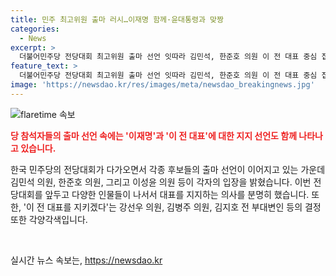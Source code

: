 ```yaml
---
title: 민주 최고위원 출마 러시…이재명 함께·윤대통령과 맞짱
categories:
  - News
excerpt: >
  더불어민주당 전당대회 최고위원 출마 선언 잇따라 김민석, 한준호 의원 이 전 대표 중심 집권 준비 선언, 초선 이성윤 윤대통령과 맞짱뜨겠다 등 연임 수순에 이 전 대표도 출마 검토 중. #민주 #전당대회 #출마
feature_text: >
  더불어민주당 전당대회 최고위원 출마 선언 잇따라 김민석, 한준호 의원 이 전 대표 중심 집권 준비 선언, 초선 이성윤 윤대통령과 맞짱뜨겠다 등 연임 수순에 이 전 대표도 출마 검토 중. #민주 #전당대회 #출마
image: 'https://newsdao.kr/res/images/meta/newsdao_breakingnews.jpg'
---
```


<p><img src="https://newsdao.kr/res/images/meta/newsdao_breakingnews.jpg" alt="flaretime 속보" /></p>

<p><b><span style="color: #ee2323;">당 참석자들의 출마 선언 속에는 '이재명'과 '이 전 대표'에 대한 지지 선언도 함께 나타나고 있습니다.</span></b></p>

<p>한국 민주당의 전당대회가 다가오면서 각종 후보들의 출마 선언이 이어지고 있는 가운데 김민석 의원, 한준호 의원, 그리고 이성윤 의원 등이 각자의 입장을 밝혔습니다. 이번 전당대회를 앞두고 다양한 인물들이 나서서 대표를 지지하는 의사를 분명히 했습니다. 또한, '이 전 대표를 지키겠다'는 강선우 의원, 김병주 의원, 김지호 전 부대변인 등의 결정 또한 각양각색입니다.</p>

<p data-ke-size="size16">&nbsp;</p>
실시간 뉴스 속보는, <a href="https://newsdao.kr" rel="dofollow">https://newsdao.kr</a>


